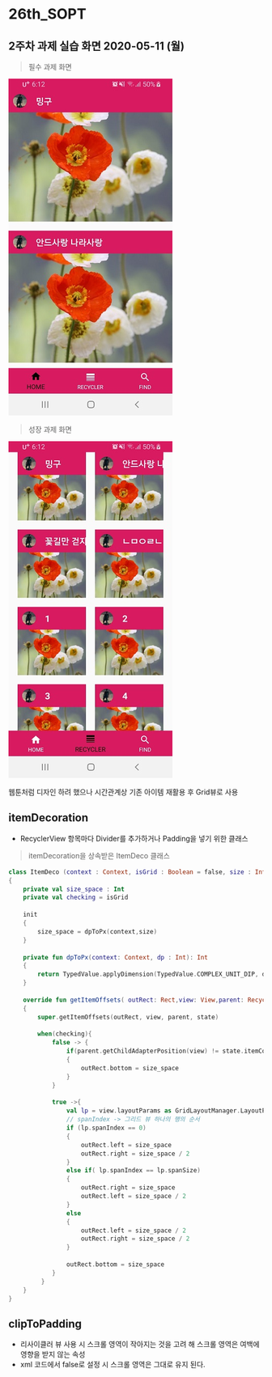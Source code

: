 # 26th_SOPT

## 2주차 과제 실습 화면 2020-05-11 (월)

> 필수 과제 화면
>

![필수 과제 리사이클러뷰 화면](./img/screen1.jpg)

> 성장 과제 화면
>

![성장 과제 리사이클러뷰 화면](./img/screen2.jpg)

웹툰처럼 디자인 하려 했으나 시간관계상 기존 아이템 재활용 후 Grid뷰로 사용


## itemDecoration
- RecyclerView 항목마다 Divider를 추가하거나 Padding을 넣기 위한 클래스

    

> itemDecoration을 상속받은 ItemDeco 클래스

~~~kotlin
class ItemDeco (context : Context, isGrid : Boolean = false, size : Int = 20) : RecyclerView.ItemDecoration()
{  
    private val size_space : Int  
    private val checking = isGrid  
  
    init
    {  
        size_space = dpToPx(context,size)  
    }  
  
    private fun dpToPx(context: Context, dp : Int): Int 
    {  
        return TypedValue.applyDimension(TypedValue.COMPLEX_UNIT_DIP, dp.toFloat(), context.resources.displayMetrics).toInt()  
    }  
  
    override fun getItemOffsets( outRect: Rect,view: View,parent: RecyclerView,state: RecyclerView.State  ) 
    {  
        super.getItemOffsets(outRect, view, parent, state)  
  
        when(checking){  
            false -> {  
                if(parent.getChildAdapterPosition(view) != state.itemCount - 1)
                {  
                    outRect.bottom = size_space  
                }  
            }  
  
            true ->{  
                val lp = view.layoutParams as GridLayoutManager.LayoutParams  
                // spanIndex -> 그리드 뷰 하나의 행의 순서  
				if (lp.spanIndex == 0)
				{  
                    outRect.left = size_space  
				    outRect.right = size_space / 2  
				}  
                else if( lp.spanIndex == lp.spanSize)
                {  
                    outRect.right = size_space  
					outRect.left = size_space / 2  
				}  
                else
                {  
                    outRect.left = size_space / 2  
				    outRect.right = size_space / 2  
			    }  
  
                outRect.bottom = size_space  
		    }  
	     }  
	}  
}
~~~

## clipToPadding

- 리사이클러 뷰 사용 시 스크롤 영역이 작아지는 것을 고려 해 스크롤 영역은 여백에 영향을 받지 않는 속성
- xml 코드에서 false로 설정 시 스크롤 영역은 그대로 유지 된다.
